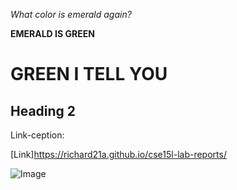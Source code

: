 *What color is emerald again?*

**EMERALD IS GREEN**
# GREEN I TELL YOU
## Heading 2

Link-ception:

[Link]https://richard21a.github.io/cse15l-lab-reports/

![Image](https://zooatlanta.org/wp-content/uploads/sulphur-crestedcockatoo_sydney_ZA_8822.jpg)